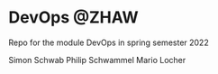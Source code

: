# DevOps @ZHAW
Repo for the module DevOps in spring semester 2022

Simon Schwab
Philip Schwammel
Mario Locher